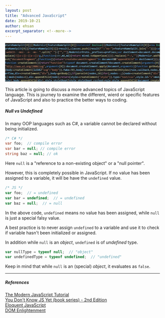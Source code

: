 ```yaml
---
layout: post
title: "Advanced JavaScript"
date: 2019-10-21
author: ehsan
excerpt_separator: <!--more-->
---
```


<img src="/assets/images/js-code-01.png" />

This article is going to discuss a more advanced topics of JavaScript language. This is journey to examine the different, wierd or specific features of JavaScript and also to practice the better ways to coding.

<!--more-->

##### Null vs Undefined
In many OOP languages such as C#, a variable cannot be declared without being initialized.
```csharp
/* C# */
var foo;  // compile error
var bar = null; // compile error
string baz = null; // ok
```

Here ```null``` is a "reference to a non-existing object" or a "null pointer".

However, this is completely possible in JavaScript.
If no value has been assigned to a variable, it will be have the ```undefined``` value.

```javascript
/* JS */
var foo;  // = undefined
var bar = undefined;  // = undefined
var baz = null;  // = null
```

In the above code, ```undefined``` means no value has been assigned, while ```null``` is just a special falsy value.

A best practice is to never assign ```undefined``` to a variable and use it to check if variable hasn't been initialized or assigned.

In addition while ```null``` is an _object_, ```undefined``` is of _undefined_ type.

```javascript
var nullType = typeof null;  // "object"
var undefinedType = typeof undefined;  // "undefined"
```

Keep in mind that while ```null``` is an (special) _object_, it evaluates as ```false```.

---

##### References

[The Modern JavaScript Tutorial](http://javascript.info/) <br />
[You Don't Know JS Yet (book series) - 2nd Edition](https://github.com/getify/You-Dont-Know-JS) <br />
[Eloquent JavaScript](http://eloquentjavascript.net/) <br />
[DOM Enlightenment](http://domenlightenment.com/) <br />
